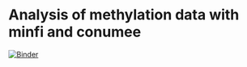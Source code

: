 # Analysis of methylation data with minfi and conumee

[![Binder](http://mybinder.org/badge_logo.svg)](http://mybinder.org/v2/gh/binder-examples/conda_environment/HEAD?filepath=index.ipynb)
